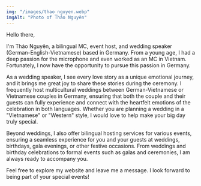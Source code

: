 ```yaml
---
img: "/images/thao_nguyen.webp"
imgAlt: "Photo of Thảo Nguyên"
---
```

Hello there,

I'm Thảo Nguyên, a bilingual MC, event host, and wedding speaker (German-English-Vietnamese) based in Germany. From a young age, I had a deep passion for the microphone and even worked as an MC in Vietnam. Fortunately, I now have the opportunity to pursue this passion in Germany.

As a wedding speaker, I see every love story as a unique emotional journey, and it brings me great joy to share these stories during the ceremony. I frequently host multicultural weddings between German-Vietnamese or Vietnamese couples in Germany, ensuring that both the couple and their guests can fully experience and connect with the heartfelt emotions of the celebration in both languages. Whether you are planning a wedding in a "Vietnamese" or "Western" style, I would love to help make your big day truly special.

Beyond weddings, I also offer bilingual hosting services for various events, ensuring a seamless experience for you and your guests at weddings, birthdays, gala evenings, or other festive occasions.
From weddings and birthday celebrations to formal events such as galas and ceremonies, I am always ready to accompany you.

Feel free to explore my website and leave me a message. I look forward to being part of your special events!